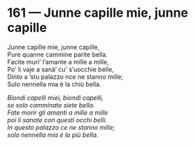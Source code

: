 # 161 — Junne capille mie, junne capille

Junne capille mie, junne capille,  
Pure quanne cammine parite bella.  
Facite muri’ l’amante a mille a mille,  
Po’ li vaje a sanà’ cu’ s’uocchie belle,  
Dinto a ’stu palazzo nce ne stanno mille;  
Sulo nennella mia è la chiù bella.

_Biondi capelli miei, biondi capelli,  
se solo camminate siete bella.  
Fate morir gli amanti a mille a mille  
poi li sanate con questi occhi belli.  
In questo palazzo ce ne stanno mille;  
solo nennella mia è la più bella._

